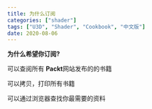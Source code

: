 ```yaml
---
title: 为什么订阅
categories: ["shader"]
tags: ["U3D", "Shader", "Cookbook", "中文版"]
date: 2020-08-06
---
```


**为什么希望你订阅?** 

可以查阅所有 **Packt**网站发布的的书籍 

可以拷贝，打印所有书籍 

可以通过浏览器查找你最需要的资料

